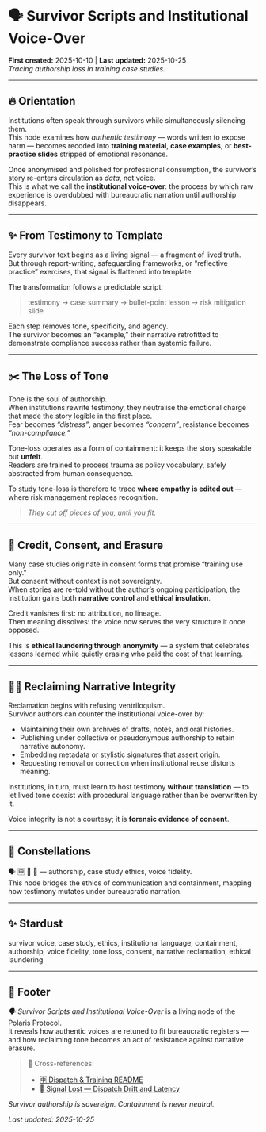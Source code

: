# 🗣️ Survivor Scripts and Institutional Voice-Over  
**First created:** 2025-10-10 | **Last updated:** 2025-10-25  
*Tracing authorship loss in training case studies.*

---

## 🔥 Orientation  
Institutions often speak through survivors while simultaneously silencing them.  
This node examines how *authentic testimony* — words written to expose harm — becomes recoded into **training material**, **case examples**, or **best-practice slides** stripped of emotional resonance.  

Once anonymised and polished for professional consumption, the survivor’s story re-enters circulation as *data*, not voice.  
This is what we call the **institutional voice-over**: the process by which raw experience is overdubbed with bureaucratic narration until authorship disappears.

---

## ✨ From Testimony to Template  
Every survivor text begins as a living signal — a fragment of lived truth.  
But through report-writing, safeguarding frameworks, or “reflective practice” exercises, that signal is flattened into template.  

The transformation follows a predictable script:  
> testimony → case summary → bullet-point lesson → risk mitigation slide  

Each step removes tone, specificity, and agency.  
The survivor becomes an “example,” their narrative retrofitted to demonstrate compliance success rather than systemic failure.

---

## ✂️ The Loss of Tone  
Tone is the soul of authorship.  
When institutions rewrite testimony, they neutralise the emotional charge that made the story legible in the first place.  
Fear becomes *“distress”*, anger becomes *“concern”*, resistance becomes *“non-compliance.”*  

Tone-loss operates as a form of containment: it keeps the story speakable but **unfelt**.  
Readers are trained to process trauma as policy vocabulary, safely abstracted from human consequence.  

To study tone-loss is therefore to trace **where empathy is edited out** — where risk management replaces recognition.  

> *They cut off pieces of you, until you fit.*  

---

## 🚩 Credit, Consent, and Erasure  
Many case studies originate in consent forms that promise “training use only.”  
But consent without context is not sovereignty.  
When stories are re-told without the author’s ongoing participation, the institution gains both **narrative control** and **ethical insulation**.  

Credit vanishes first: no attribution, no lineage.  
Then meaning dissolves: the voice now serves the very structure it once opposed.  

This is **ethical laundering through anonymity** — a system that celebrates lessons learned while quietly erasing who paid the cost of that learning.

---

## 🐦‍🔥 Reclaiming Narrative Integrity  
Reclamation begins with refusing ventriloquism.  
Survivor authors can counter the institutional voice-over by:  
- Maintaining their own archives of drafts, notes, and oral histories.  
- Publishing under collective or pseudonymous authorship to retain narrative autonomy.  
- Embedding metadata or stylistic signatures that assert origin.  
- Requesting removal or correction when institutional reuse distorts meaning.  

Institutions, in turn, must learn to host testimony **without translation** — to let lived tone coexist with procedural language rather than be overwritten by it.  

Voice integrity is not a courtesy; it is **forensic evidence of consent**.

---

## 🌌 Constellations  
🗣️ 🈸 🧩 🧠 — authorship, case study ethics, voice fidelity.  
This node bridges the ethics of communication and containment, mapping how testimony mutates under bureaucratic narration.

---

## ✨ Stardust  
survivor voice, case study, ethics, institutional language, containment, authorship, voice fidelity, tone loss, consent, narrative reclamation, ethical laundering

---

## 🏮 Footer  
*🗣️ Survivor Scripts and Institutional Voice-Over* is a living node of the Polaris Protocol.  
It reveals how authentic voices are retuned to fit bureaucratic registers — and how reclaiming tone becomes an act of resistance against narrative erasure.  

> 📡 Cross-references:
> 
> - [🈸 Dispatch & Training README](./README.md)  
> - [📡 Signal Lost — Dispatch Drift and Latency](./📡_signal_lost.md)  

*Survivor authorship is sovereign. Containment is never neutral.*  

_Last updated: 2025-10-25_
